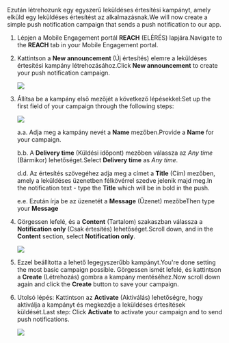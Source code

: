 <span data-ttu-id="b3f4a-101">Ezután létrehozunk egy egyszerű leküldéses értesítési kampányt, amely elküld egy leküldéses értesítést az alkalmazásnak.</span><span class="sxs-lookup"><span data-stu-id="b3f4a-101">We will now create a simple push notification campaign that sends a push notification to our app.</span></span>

1. <span data-ttu-id="b3f4a-102">Lépjen a Mobile Engagement portál **REACH** (ELÉRÉS) lapjára.</span><span class="sxs-lookup"><span data-stu-id="b3f4a-102">Navigate to the **REACH** tab in your Mobile Engagement portal.</span></span>
2. <span data-ttu-id="b3f4a-103">Kattintson a **New announcement** (Új értesítés) elemre a leküldéses értesítési kampány létrehozásához.</span><span class="sxs-lookup"><span data-stu-id="b3f4a-103">Click **New announcement** to create your push notification campaign.</span></span>
   
    ![](./media/mobile-engagement-windows-push-campaign/new-announcement.png)
3. <span data-ttu-id="b3f4a-104">Állítsa be a kampány első mezőjét a következő lépésekkel:</span><span class="sxs-lookup"><span data-stu-id="b3f4a-104">Set up the first field of your campaign through the following steps:</span></span>
   
    ![](./media/mobile-engagement-windows-push-campaign/campaign-first-params.png)
   
    <span data-ttu-id="b3f4a-105">a.</span><span class="sxs-lookup"><span data-stu-id="b3f4a-105">a.</span></span> <span data-ttu-id="b3f4a-106">Adja meg a kampány nevét a **Name** mezőben.</span><span class="sxs-lookup"><span data-stu-id="b3f4a-106">Provide a **Name** for your campaign.</span></span>
   
    <span data-ttu-id="b3f4a-107">b.</span><span class="sxs-lookup"><span data-stu-id="b3f4a-107">b.</span></span> <span data-ttu-id="b3f4a-108">A **Delivery time** (Küldési időpont) mezőben válassza az *Any time* (Bármikor) lehetőséget.</span><span class="sxs-lookup"><span data-stu-id="b3f4a-108">Select **Delivery time** as *Any time*.</span></span>
   
    <span data-ttu-id="b3f4a-109">d.</span><span class="sxs-lookup"><span data-stu-id="b3f4a-109">d.</span></span> <span data-ttu-id="b3f4a-110">Az értesítés szövegéhez adja meg a címet a **Title** (Cím) mezőben, amely a leküldéses üzenetben félkövérrel szedve jelenik majd meg.</span><span class="sxs-lookup"><span data-stu-id="b3f4a-110">In the notification text - type the **Title** which will be in bold in the push.</span></span>
   
    <span data-ttu-id="b3f4a-111">e.</span><span class="sxs-lookup"><span data-stu-id="b3f4a-111">e.</span></span> <span data-ttu-id="b3f4a-112">Ezután írja be az üzenetét a **Message** (Üzenet) mezőbe</span><span class="sxs-lookup"><span data-stu-id="b3f4a-112">Then type your **Message**</span></span>
4. <span data-ttu-id="b3f4a-113">Görgessen lefelé, és a **Content** (Tartalom) szakaszban válassza a **Notification only** (Csak értesítés) lehetőséget.</span><span class="sxs-lookup"><span data-stu-id="b3f4a-113">Scroll down, and in the **Content** section, select **Notification only**.</span></span>
   
    ![](./media/mobile-engagement-windows-push-campaign/campaign-content.png)
5. <span data-ttu-id="b3f4a-114">Ezzel beállította a lehető legegyszerűbb kampányt.</span><span class="sxs-lookup"><span data-stu-id="b3f4a-114">You're done setting the most basic campaign possible.</span></span> <span data-ttu-id="b3f4a-115">Görgessen ismét lefelé, és kattintson a **Create** (Létrehozás) gombra a kampány mentéséhez.</span><span class="sxs-lookup"><span data-stu-id="b3f4a-115">Now scroll down again and click the **Create** button to save your campaign.</span></span>
6. <span data-ttu-id="b3f4a-116">Utolsó lépés: Kattintson az **Activate** (Aktiválás) lehetőségre, hogy aktiválja a kampányt és megkezdje a leküldéses értesítések küldését.</span><span class="sxs-lookup"><span data-stu-id="b3f4a-116">Last step: Click **Activate** to activate your campaign and to send push notifications.</span></span>
   
    ![](./media/mobile-engagement-windows-push-campaign/campaign-activate.png)

